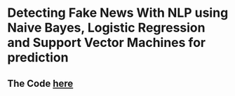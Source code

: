 # Detecting Fake News With NLP using Naive Bayes, Logistic Regression and Support Vector Machines for prediction
## The Code <a href= "https://github.com/javogranda/Detecting-Fake-News-with-NLP/blob/master/final_version.ipynb">here</a>
